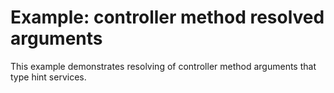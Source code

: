 # Example: controller method resolved arguments
This example demonstrates resolving of controller method arguments that type hint services.
